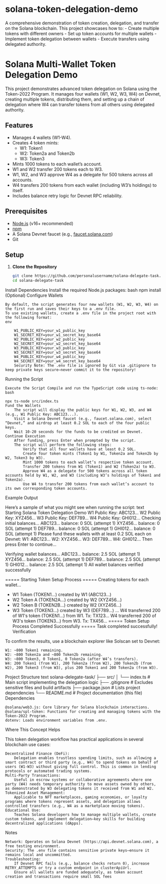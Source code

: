 # solana-token-delegation-demo
A comprehensive demonstration of token creation, delegation, and transfer on the Solana blockchain. This project showcases how to: - Create multiple tokens with different owners - Set up token accounts for multiple wallets - Implement token delegation between wallets - Execute transfers using delegated authority.

# Solana Multi-Wallet Token Delegation Demo

This project demonstrates advanced token delegation on Solana using the Token-2022 Program. It manages four wallets (W1, W2, W3, W4) on Devnet, creating multiple tokens, distributing them, and setting up a chain of delegation where W4 can transfer tokens from all others using delegated authority.

## Features
- Manages 4 wallets (W1-W4).
- Creates 4 token mints:
  - W1: Token1
  - W2: Token2a and Token2b
  - W3: Token3
- Mints 1000 tokens to each wallet’s account.
- W1 and W2 transfer 200 tokens each to W3.
- W1, W2, and W3 approve W4 as a delegate for 500 tokens across all accounts.
- W4 transfers 200 tokens from each wallet (including W3’s holdings) to itself.
- Includes balance retry logic for Devnet RPC reliability.

## Prerequisites
- [Node.js](https://nodejs.org/) (v16+ recommended)
- [npm](https://www.npmjs.com/)
- A Solana Devnet faucet (e.g., [faucet.solana.com](https://faucet.solana.com/))
- Git

## Setup
1. **Clone the Repository**
   ```bash
   git clone https://github.com/personalusername/solana-delegate-task.git
   cd solana-delegate-task
Install Dependencies Install the required Node.js packages:
bash
npm install
(Optional) Configure Wallets

    By default, the script generates four new wallets (W1, W2, W3, W4) on the first run and saves their keys to a .env file.
    To use existing wallets, create a .env file in the project root with the following format:
    env

        W1_PUBLIC_KEY=your_w1_public_key
        W1_SECRET_KEY=your_w1_secret_key_base64
        W2_PUBLIC_KEY=your_w2_public_key
        W2_SECRET_KEY=your_w2_secret_key_base64
        W3_PUBLIC_KEY=your_w3_public_key
        W3_SECRET_KEY=your_w3_secret_key_base64
        W4_PUBLIC_KEY=your_w4_public_key
        W4_SECRET_KEY=your_w4_secret_key_base64
        Security Note: The .env file is ignored by Git via .gitignore to keep private keys secure—never commit it to the repository!

Running the Script

    Execute the Script Compile and run the TypeScript code using ts-node:
    bash

    npx ts-node src/index.ts
    Fund the Wallets
        The script will display the public keys for W1, W2, W3, and W4 (e.g., W1 Public Key: ABC123...).
        Visit a Solana Devnet faucet (e.g., faucet.solana.com), select “Devnet,” and airdrop at least 0.2 SOL to each of the four public keys.
        Wait 10-20 seconds for the funds to be credited on Devnet.
    Continue Execution
        After funding, press Enter when prompted by the script.
        The script will perform the following steps:
            Verify that all four wallets have at least 0.2 SOL.
            Create four token mints (Token1 by W1, Token2a and Token2b by W2, Token3 by W3).
            Mint 1000 tokens to each wallet’s respective token account.
            Transfer 200 tokens from W1 (Token1) and W2 (Token2a) to W3.
            Approve W4 as a delegate for 500 tokens across all token accounts held by W1, W2, and W3 (including W3’s holdings of Token1 and Token2a).
            Use W4 to transfer 200 tokens from each wallet’s account to its own corresponding token accounts.

Example Output

Here’s a sample of what you might see when running the script:
text
Starting Solana Token Delegation Demo
W1 Public Key: ABC123...
W2 Public Key: XYZ456...
W3 Public Key: DEF789...
W4 Public Key: GHI012...
Checking initial balances...
ABC123... balance: 0 SOL (attempt 1)
XYZ456... balance: 0 SOL (attempt 1)
DEF789... balance: 0 SOL (attempt 1)
GHI012... balance: 0 SOL (attempt 1)
Please fund these wallets with at least 0.2 SOL each on Devnet:
W1: ABC123...
W2: XYZ456...
W3: DEF789...
W4: GHI012...
Then press Enter to continue...

Verifying wallet balances...
ABC123... balance: 2.5 SOL (attempt 1)
XYZ456... balance: 2.5 SOL (attempt 1)
DEF789... balance: 2.5 SOL (attempt 1)
GHI012... balance: 2.5 SOL (attempt 1)
All wallet balances verified successfully

===== Starting Token Setup Process =====
Creating tokens for each wallet...
- W1 Token (TOKEN1...) created by W1 (ABC123...)
- W2 Token A (TOKEN2A...) created by W2 (XYZ456...)
- W2 Token B (TOKEN2B...) created by W2 (XYZ456...)
- W3 Token (TOKEN3...) created by W3 (DEF789...)
...
W4 transferred 200 of W1's token (TOKEN1...) from W1. Tx: TX123...
W4 transferred 200 of W3's token (TOKEN3...) from W3. Tx: TX456...
===== Token Setup Process Completed Successfully =====
Task completed successfully!
Verification

To confirm the results, use a blockchain explorer like Solscan set to Devnet:

    W1: ~800 Token1 remaining.
    W2: ~800 Token2a and ~800 Token2b remaining.
    W3: ~800 Token3, 0 Token1, 0 Token2a (after W4’s transfers).
    W4: 200 Token1 (from W1), 200 Token2a (from W2), 200 Token2b (from W2), 200 Token3 (from W3), plus 200 Token1 and 200 Token2a (from W3).

Project Structure
text
solana-delegate-task/
├── src/
│   └── index.ts     # Main script implementing the delegation logic
├── .gitignore       # Excludes sensitive files and build artifacts
├── package.json     # Lists project dependencies
└── README.md        # Project documentation (this file)
Dependencies

    @solana/web3.js: Core library for Solana blockchain interactions.
    @solana/spl-token: Functions for creating and managing tokens with the Token-2022 Program.
    dotenv: Loads environment variables from .env.

Where This Concept Helps

This token delegation workflow has practical applications in several blockchain use cases:

    Decentralized Finance (DeFi):
        Delegation enables trustless spending limits, such as allowing a smart contract or third party (e.g., W4) to spend tokens on behalf of users (W1-W3) without giving full control. This is common in lending protocols or automated trading systems.
    Multi-Party Transactions:
        Useful in escrow systems or collaborative agreements where one party (W4) needs temporary authority to move assets owned by others, as demonstrated by W3 delegating tokens it received from W1 and W2.
    Tokenized Asset Management:
        Applicable to NFT marketplaces, gaming economies, or loyalty programs where tokens represent assets, and delegation allows controlled transfers (e.g., W4 as a marketplace moving tokens).
    Educational Use:
        Teaches Solana developers how to manage multiple wallets, create custom tokens, and implement delegation—key skills for building decentralized applications (dApps).

Notes

    Network: Operates on Solana Devnet (https://api.devnet.solana.com), a free testing environment.
    Security: The .env file contains sensitive private keys—ensure it remains local and uncommitted.
    Troubleshooting:
        If Devnet RPC fails (e.g., balance checks return 0), increase RETRY_ATTEMPTS or try a custom endpoint in clusterApiUrl.
        Ensure all wallets are funded adequately, as token account creation and transactions require small SOL fees

